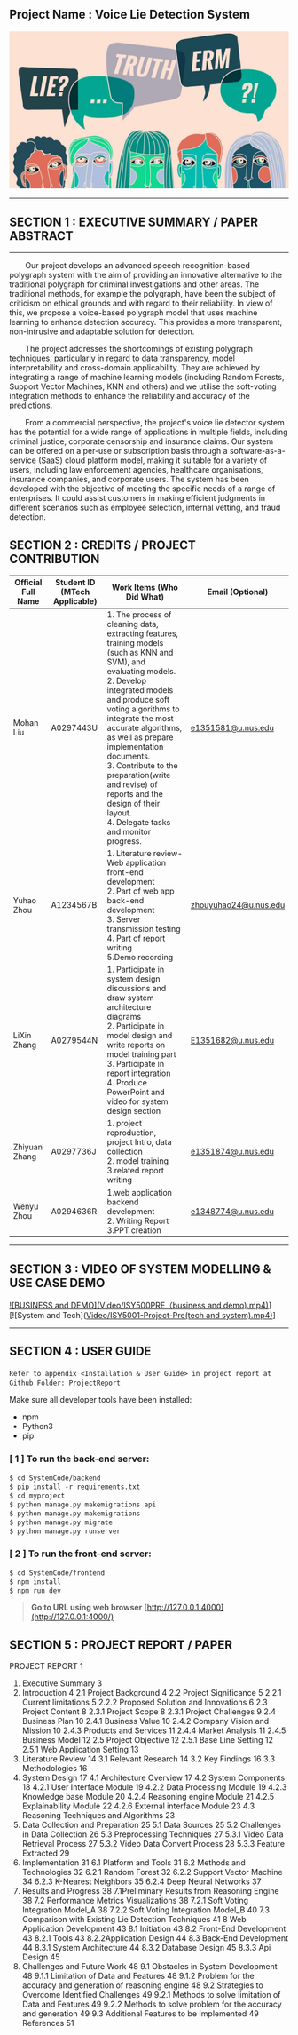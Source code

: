 ## Project Name : Voice Lie Detection System







![img](Miscellaneous/cover.jpg)

------

## SECTION 1 : EXECUTIVE SUMMARY / PAPER ABSTRACT

------
`    `Our project develops an advanced speech recognition-based polygraph system with the aim of providing an innovative alternative to the traditional polygraph for criminal investigations and other areas. The traditional methods, for example the polygraph, have been the subject of criticism on ethical grounds and with regard to their reliability. In view of this, we propose a voice-based polygraph model that uses machine learning to enhance detection accuracy. This provides a more transparent, non-intrusive and adaptable solution for detection. 
  
  `    `The project addresses the shortcomings of existing polygraph techniques, particularly in regard to data transparency, model interpretability and cross-domain applicability. They are achieved by integrating a range of machine learning models (including Random Forests, Support Vector Machines, KNN and others) and we utilise the soft-voting integration methods to enhance the reliability and accuracy of the predictions.  
    
`    `From a commercial perspective, the project's voice lie detector system has the potential for a wide range of applications in multiple fields, including criminal justice, corporate censorship and insurance claims. Our system can be offered on a per-use or subscription basis through a software-as-a-service (SaaS) cloud platform model, making it suitable for a variety of users, including law enforcement agencies, healthcare organisations, insurance companies, and corporate users. The system has been developed with the objective of meeting the specific needs of a range of enterprises. It could assist customers in making efficient judgments in different scenarios such as employee selection, internal vetting, and fraud detection. 



## SECTION 2 : CREDITS / PROJECT CONTRIBUTION



| Official Full Name | Student ID (MTech Applicable) | Work Items (Who Did What)                                    | Email (Optional)                                      |
| ------------------ | ----------------------------- | ------------------------------------------------------------ | ----------------------------------------------------- |
| Mohan Liu          | A0297443U                     | 1. The process of cleaning data, extracting features, training models (such as KNN and SVM), and evaluating models. <br>2. Develop integrated models and produce soft voting algorithms to integrate the most accurate algorithms, as well as prepare implementation documents.<br> 3. Contribute to the preparation(write and revise) of reports and the design of their layout. <br>4. Delegate tasks and monitor progress. | [e1351581@u.nus.edu](mailto:e1351581@u.nus.edu)       |
| Yuhao Zhou         | A1234567B                     | 1. Literature review- Web application front-end development <br>2. Part of web app back-end development <br>3. Server transmission testing<br> 4. Part of report writing <br>5.Demo recording | [zhouyuhao24@u.nus.edu](mailto:zhouyuhao24@u.nus.edu) |
| LiXin Zhang        | A0279544N                     | 1. Participate in system design discussions and draw system architecture diagrams <br>2. Participate in model design and write reports on model training part <br>3. Participate in report integration <br>4. Produce PowerPoint and video for system design section | [E1351682@u.nus.edu](mailto:E1351682@u.nus.edu)       |
| Zhiyuan Zhang      | A0297736J                     | 1. project reproduction, project Intro, data collection <br>2. model training <br>3.related report writing | [e1351874@u.nus.edu](mailto:e1351874@u.nus.edu)       |
| Wenyu Zhou         | A0294636R                     | 1.web application backend development <br>2. Writing Report <br>3.PPT creation | [e1348774@u.nus.edu](mailto:e1348774@u.nus.edu)       |

------

## SECTION 3 : VIDEO OF SYSTEM MODELLING & USE CASE DEMO



[![BUSINESS and DEMO](Video/ISY500PRE（business and demo).mp4)](https://youtu.be/vqprQnLd8X0)]  
<rb>
[![System and Tech]([Video/ISY5001-Project-Pre(tech and system).mp4)](https://youtu.be/WfFMWGkmkG8)]

------

## SECTION 4 : USER GUIDE

`Refer to appendix <Installation & User Guide> in project report at Github Folder: ProjectReport`

Make sure all developer tools have been installed:

- npm
- Python3
- pip

### [ 1 ] To run the back-end server:

```
$ cd SystemCode/backend
$ pip install -r requirements.txt
$ cd myproject
$ python manage.py makemigrations api
$ python manage.py makemigrations
$ python manage.py migrate
$ python manage.py runserver
```

### [ 2 ] To run the front-end server:

```
$ cd SystemCode/frontend
$ npm install
$ npm run dev
```

> **Go to URL using web browser** [http://127.0.0.1:4000](http://127.0.0.1:4000/)



## SECTION 5 : PROJECT REPORT / PAPER
PROJECT REPORT	1
1. Executive Summary	3
2. Introduction	4
  2.1 Project Background	4
  2.2 Project Significance	5
    2.2.1 Current limitations	5
    2.2.2 Proposed Solution and Innovations	6
  2.3 Project Content	8
    2.3.1 Project Scope	8
    2.3.1 Project Challenges	9
  2.4 Business Plan	10
    2.4.1 Business Value	10
    2.4.2 Company Vision and Mission	10
    2.4.3 Products and Services	11
    2.4.4 Market Analysis	11
    2.4.5 Business Model	12
  2.5 Project Objective	12
    2.5.1 Base Line Setting	12
    2.5.1 Web Application Setting	13
3. Literature Review	14
  3.1 Relevant Research	14
  3.2 Key Findings	16
  3.3 Methodologies	16
4. System Design	17
  4.1 Architecture Overview	17
  4.2 System Components	18
    4.2.1 User Interface Module	19
    4.2.2 Data Processing Module	19
    4.2.3 Knowledge base Module	20
    4.2.4 Reasoning engine Module	21
    4.2.5 Explainability Module	22
    4.2.6 External interface Module	23
  4.3 Reasoning Techniques and Algorithms	23
5. Data Collection and Preparation	25
  5.1 Data Sources	25
  5.2 Challenges in Data Collection	26
  5.3 Preprocessing Techniques	27
    5.3.1 Video Data Retrieval Process	27
    5.3.2 Video Data Convert Process	28
    5.3.3 Feature Extracted	29
6. Implementation	31
  6.1 Platform and Tools	31
  6.2 Methods and Technologies	32
    6.2.1 Random Forest	32
    6.2.2 Support Vector Machine	34
    6.2.3 K-Nearest Neighbors	35
    6.2.4 Deep Neural Networks	37
7. Results and Progress	38
  7.1Preliminary Results from Reasoning Engine	38
  7.2 Performance Metrics Visualizations	38
    7.2.1 Soft Voting Integration Model_A	38
    7.2.2 Soft Voting Integration Model_B	40
  7.3 Comparison with Existing Lie Detection Techniques	41
8 Web Application Development	43
  8.1 Initiation	43
  8.2 Front-End Development	43
    8.2.1 Tools	43
    8.2.2Application Design	44
  8.3 Back-End Development	44
    8.3.1 System Architecture	44
    8.3.2 Database Design	45
    8.3.3 Api Design	45
9. Challenges and Future Work	48
  9.1 Obstacles in System Development	48
    9.1.1 Limitation of Data and Features	48
    9.1.2 Problem for the accuracy and generation of reasoning engine	48
  9.2 Strategies to Overcome Identified Challenges	49
    9.2.1 Methods to solve limitation of Data and Features	49
    9.2.2 Methods to solve problem for the accuracy and generation	49
  9.3 Additional Features to be Implemented 	49
References	51
